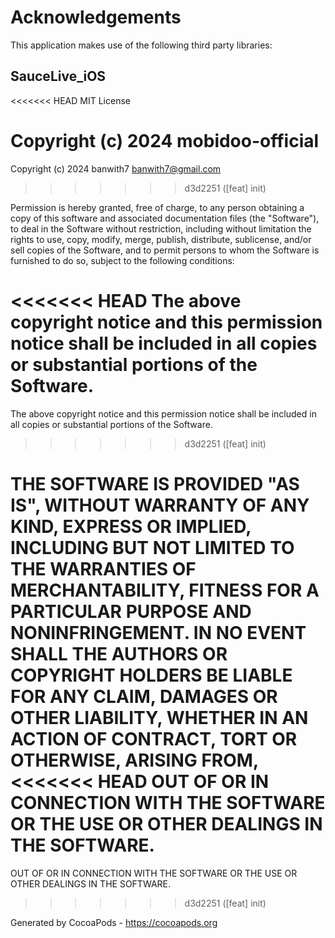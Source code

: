 # Acknowledgements
This application makes use of the following third party libraries:

## SauceLive_iOS

<<<<<<< HEAD
MIT License

Copyright (c) 2024 mobidoo-official
=======
Copyright (c) 2024 banwith7 <banwith7@gmail.com>
>>>>>>> d3d2251 ([feat] init)

Permission is hereby granted, free of charge, to any person obtaining a copy
of this software and associated documentation files (the "Software"), to deal
in the Software without restriction, including without limitation the rights
to use, copy, modify, merge, publish, distribute, sublicense, and/or sell
copies of the Software, and to permit persons to whom the Software is
furnished to do so, subject to the following conditions:

<<<<<<< HEAD
The above copyright notice and this permission notice shall be included in all
copies or substantial portions of the Software.
=======
The above copyright notice and this permission notice shall be included in
all copies or substantial portions of the Software.
>>>>>>> d3d2251 ([feat] init)

THE SOFTWARE IS PROVIDED "AS IS", WITHOUT WARRANTY OF ANY KIND, EXPRESS OR
IMPLIED, INCLUDING BUT NOT LIMITED TO THE WARRANTIES OF MERCHANTABILITY,
FITNESS FOR A PARTICULAR PURPOSE AND NONINFRINGEMENT. IN NO EVENT SHALL THE
AUTHORS OR COPYRIGHT HOLDERS BE LIABLE FOR ANY CLAIM, DAMAGES OR OTHER
LIABILITY, WHETHER IN AN ACTION OF CONTRACT, TORT OR OTHERWISE, ARISING FROM,
<<<<<<< HEAD
OUT OF OR IN CONNECTION WITH THE SOFTWARE OR THE USE OR OTHER DEALINGS IN THE
SOFTWARE.
=======
OUT OF OR IN CONNECTION WITH THE SOFTWARE OR THE USE OR OTHER DEALINGS IN
THE SOFTWARE.
>>>>>>> d3d2251 ([feat] init)

Generated by CocoaPods - https://cocoapods.org
